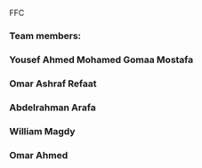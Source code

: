  FFC
### Team members:
### Yousef Ahmed Mohamed Gomaa Mostafa 
### Omar Ashraf Refaat 
### Abdelrahman Arafa
### William Magdy
### Omar Ahmed 

